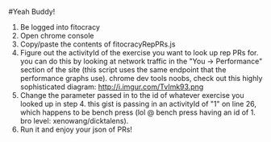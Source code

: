 #Yeah Buddy!

1. Be logged into fitocracy
2. Open chrome console
3. Copy/paste the contents of fitocracyRepPRs.js 
4. Figure out the activityId of the exercise you want to look up rep PRs for. you can do this by looking at network traffic in the "You -> Performance" section of the site (this script uses the same endpoint that the performance graphs use). chrome dev tools noobs, check out this highly sophisticated diagram: http://i.imgur.com/TvImk93.png
5. Change the parameter passed in to the id of whatever exercise you looked up in step 4. this gist is passing in an activityId of "1" on line 26, which happens to be bench press (lol @ bench press having an id of 1. bro level: xenowang/dicktalens).
6. Run it and enjoy your json of PRs!
